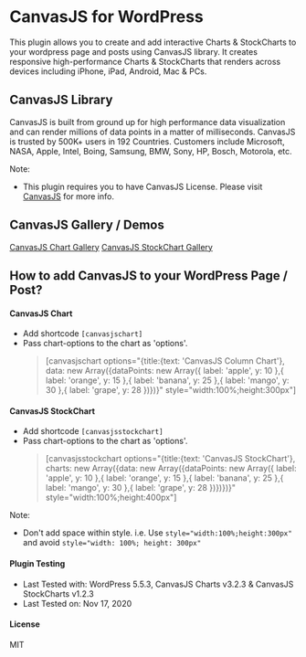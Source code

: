 # CanvasJS for WordPress

This plugin allows you to create and add interactive Charts & StockCharts to your wordpress page and posts using CanvasJS library. It creates responsive high-performance Charts & StockCharts that renders across devices including iPhone, iPad, Android, Mac & PCs.

## CanvasJS Library
CanvasJS is built from ground up for high performance data visualization and can render millions of data points in a matter of milliseconds. CanvasJS is trusted by 500K+ users in 192 Countries. Customers include Microsoft, NASA, Apple, Intel, Boing, Samsung, BMW, Sony, HP, Bosch, Motorola, etc.

Note:
- This plugin requires you to have CanvasJS License. Please visit [CanvasJS](https://canvasjs.com/license/) for more info.

## CanvasJS Gallery / Demos
[CanvasJS Chart Gallery](https://canvasjs.com/javascript-charts/)
[CanvasJS StockChart Gallery](https://canvasjs.com/javascript-stockcharts/)

## How to add CanvasJS to your WordPress Page / Post?
#### CanvasJS Chart
- Add shortcode `[canvasjschart]`
- Pass chart-options to the chart as 'options'.
  >[canvasjschart options="{title:{text: 'CanvasJS Column Chart'}, data: new Array({dataPoints: new Array({ label: 'apple', y: 10 },{ label: 'orange', y: 15 },{ label: 'banana', y: 25 },{ label: 'mango', y: 30 },{ label: 'grape', y: 28 })})}" style="width:100%;height:300px"]
  
#### CanvasJS StockChart
- Add shortcode `[canvasjsstockchart]`
- Pass chart-options to the chart as 'options'.
  >[canvasjsstockchart options="{title:{text: 'CanvasJS StockChart'}, charts: new Array({data: new Array({dataPoints: new Array({ label: 'apple', y: 10 },{ label: 'orange', y: 15 },{ label: 'banana', y: 25 },{ label: 'mango', y: 30 },{ label: 'grape', y: 28 })})})}" style="width:100%;height:400px"]

Note:
- Don't add space within style. i.e. Use `style="width:100%;height:300px"` and avoid `style="width: 100%; height: 300px"`

#### Plugin Testing
- Last Tested with: WordPress 5.5.3, CanvasJS Charts v3.2.3 & CanvasJS StockCharts v1.2.3
- Last Tested on: Nov 17, 2020

#### License
MIT
